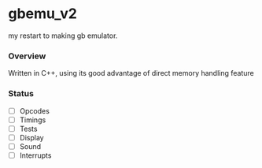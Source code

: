 # gbemu_v2
my restart to making gb emulator.
### Overview
Written in C++, using its good advantage of direct memory handling feature

### Status
- [ ] Opcodes
- [ ] Timings
- [ ] Tests
- [ ] Display
- [ ] Sound
- [ ] Interrupts
